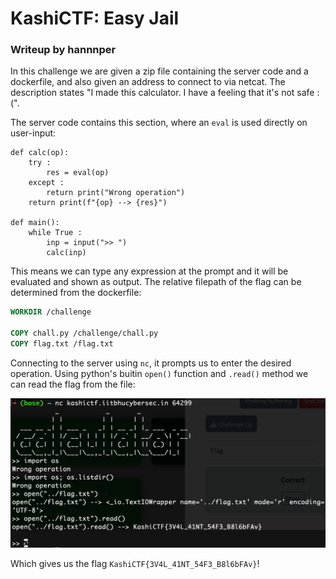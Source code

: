 # KashiCTF: Easy Jail
### Writeup by hannnper

In this challenge we are given a zip file containing the server code and a dockerfile, and also given an address to connect to via netcat. The description states "I made this calculator. I have a feeling that it's not safe :(".

The server code contains this section, where an `eval` is used directly on user-input: 
```py3
def calc(op):
	try : 	
		res = eval(op)
	except :
		return print("Wrong operation")
	return print(f"{op} --> {res}")

def main():
	while True :
		inp = input(">> ")
		calc(inp)
```

This means we can type any expression at the prompt and it will be evaluated and shown as output. The relative filepath of the flag can be determined from the dockerfile:

```dockerfile
WORKDIR /challenge

COPY chall.py /challenge/chall.py
COPY flag.txt /flag.txt
```

Connecting to the server using `nc`, it prompts us to enter the desired operation.
Using python's buitin `open()` function and `.read()` method we can read the flag from the file:

![screenshot of getting flag](easy_jail_1.png)

Which gives us the flag `KashiCTF{3V4L_41NT_54F3_B8l6bFAv}`!
